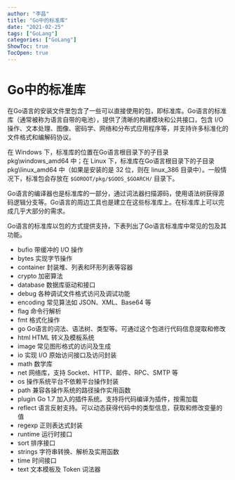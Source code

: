```yaml
---
author: "李昌"
title: "Go中的标准库"
date: "2021-02-25"
tags: ["GoLang"]
categories: ["GoLang"]
ShowToc: true
TocOpen: true
---
```


# Go中的标准库

在Go语言的安装文件里包含了一些可以直接使用的包，即标准库。Go语言的标准库（通常被称为语言自带的电池），提供了清晰的构建模块和公共接口，包含 I/O 操作、文本处理、图像、密码学、网络和分布式应用程序等，并支持许多标准化的文件格式和编解码协议。

在 Windows 下，标准库的位置在Go语言根目录下的子目录 pkg\windows_amd64 中；在 Linux 下，标准库在Go语言根目录下的子目录 pkg\linux_amd64 中（如果是安装的是 32 位，则在 linux_386 目录中）。一般情况下，标准包会存放在 ```$GOROOT/pkg/$GOOS_$GOARCH/``` 目录下。

Go语言的编译器也是标准库的一部分，通过词法器扫描源码，使用语法树获得源码逻辑分支等。Go语言的周边工具也是建立在这些标准库上。在标准库上可以完成几乎大部分的需求。

Go语言的标准库以包的方式提供支持，下表列出了Go语言标准库中常见的包及其功能。


* bufio	带缓冲的 I/O 操作
* bytes	实现字节操作
* container	封装堆、列表和环形列表等容器
* crypto	加密算法
* database	数据库驱动和接口
* debug	各种调试文件格式访问及调试功能
* encoding	常见算法如 JSON、XML、Base64 等
* flag	命令行解析
* fmt	格式化操作
* go	Go语言的词法、语法树、类型等。可通过这个包进行代码信息提取和修改
* html	HTML 转义及模板系统
* image	常见图形格式的访问及生成
* io	实现 I/O 原始访问接口及访问封装
* math	数学库
* net	网络库，支持 Socket、HTTP、邮件、RPC、SMTP 等
* os	操作系统平台不依赖平台操作封装
* path	兼容各操作系统的路径操作实用函数
* plugin	Go 1.7 加入的插件系统。支持将代码编译为插件，按需加载
* reflect	语言反射支持。可以动态获得代码中的类型信息，获取和修改变量的值
* regexp	正则表达式封装
* runtime	运行时接口
* sort	排序接口
* strings	字符串转换、解析及实用函数
* time	时间接口
* text	文本模板及 Token 词法器
